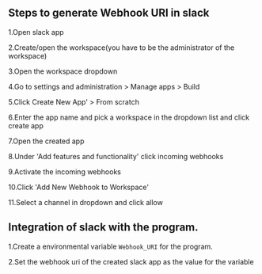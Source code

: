 ## Steps to generate Webhook URI in slack

1.Open slack app

2.Create/open the workspace(you have to be the administrator of the workspace)

3.Open the workspace dropdown

4.Go to settings and administration > Manage apps > Build

5.Click Create New App' > From scratch

6.Enter the app name and pick a workspace in the dropdown list and click create app

7.Open the created app

8.Under 'Add features and functionality' click incoming webhooks

9.Activate the incoming webhooks

10.Click 'Add New Webhook to Workspace'

11.Select a channel in dropdown and click allow

## Integration of slack with the program.

1.Create a environmental variable `Webhook_URI` for the program.

2.Set the webhook uri of the created slack app as the value for the variable
